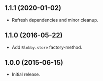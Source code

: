 ## 1.1.1 (2020-01-02)

* Refresh dependencies and minor cleanup.

## 1.1.0 (2016-05-22)

* Add `Blobby.store` factory-method.

## 1.0.0 (2015-06-15)

* Initial release.
